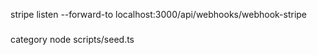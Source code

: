 stripe listen --forward-to localhost:3000/api/webhooks/webhook-stripe
### 
category
node scripts/seed.ts